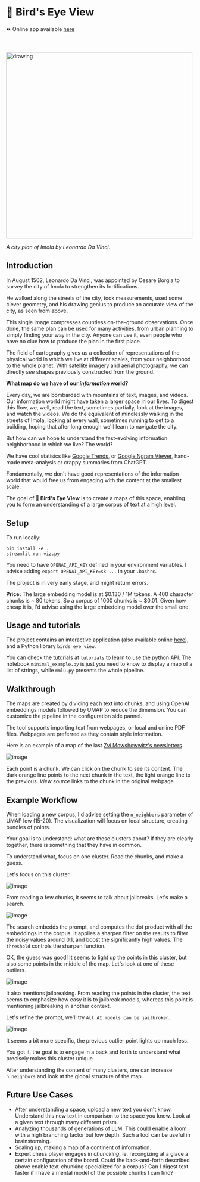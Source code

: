 # 🦉 Bird's Eye View

⏩️ Online app available [here](https://birds-eye-view.streamlit.app/)

<br>
<br>

<img src="img/plan-of-Imola.jpg" alt="drawing" width="500"/>

_A city plan of Imola by Leonardo Da Vinci_.

## Introduction

In August 1502, Leonardo Da Vinci, was appointed by Cesare Borgia to survey the city of Imola to strengthen its fortifications. 

He walked along the streets of the city, took measurements, used some clever geometry, and his drawing genius to produce an accurate view of the city, as seen from above.

This single image compresses countless on-the-ground observations. Once done, the same plan can be used for many activities, from urban planning to simply finding your way in the city. Anyone can use it, even people who have no clue how to produce the plan in the first place.

The field of cartography gives us a collection of representations of the physical world in which we live at different scales, from your neighborhood to the whole planet. With satellite imagery and aerial photography, we can directly _see_ shapes previously constructed from the ground.

**What map do we have of our _information_ world?**

Every day, we are bombarded with mountains of text, images, and videos. Our information world might have taken a larger space in our lives. To digest this flow, we, well, read the text, sometimes partially, look at the images, and watch the videos. We do the equivalent of mindlessly walking in the streets of Imola, looking at every wall, sometimes running to get to a building, hoping that after long enough we'll learn to navigate the city. 

But how can we hope to understand the fast-evolving information neighborhood in which we live? The world?

We have cool statisics like [Google Trends](https://trends.google.com/trends/), or [Google Ngram Viewer](https://books.google.com/ngrams/), hand-made meta-analysis or crappy summaries from ChatGPT.

Fondamentally, we don't have good representations of the information world that would free us from engaging with the content at the smallest scale.

The goal of **🦉 Bird's Eye View** is to create a maps of this space, enabling you to form an understanding of a large corpus of text at a high level.

## Setup

To run locally:
```
pip install -e .
streamlit run viz.py
```

You need to have `OPENAI_API_KEY` defined in your environment variables. I advise adding `export OPENAI_API_KEY=sk-...` in your `.bashrc`.

The project is in very early stage, and might return errors.

**Price:** The large embedding model is at $0.130 / 1M tokens. A 400 character chunks is ~ 80 tokens. So a corpus of 1000 chunks is ~ $0.01. Given how cheap it is, I'd advise using the large embedding model over the small one.

## Usage and tutorials

The project contains an interactive application (also available online [here](https://birds-eye-view.streamlit.app/)), and a Python library `birds_eye_view`.

You can check the tutorials at `tutorials` to learn to use the python API. The notebook `minimal_example.py` is just you need to know to display a map of a list of strings, while `mmlu.py` presents the whole pipeline.

## Walkthrough

The maps are created by dividing each text into chunks, and using OpenAI embeddings models followed by UMAP to reduce the dimension. You can customize the pipeline in the configuration side pannel.

The tool supports importing text from webpages, or local and online PDF files. Webpages are preferred as they contain style information.

Here is an example of a map of the last 
[Zvi Mowshowwitz's newsletters](https://thezvi.substack.com/).

![image](img/map-zvi.png)

Each point is a chunk. We can click on the chunk to see its content. The dark orange line points to the next chunk in the text, the light orange line to the previous. _View source_ links to the chunk in the original webpage.

## Example Workflow

When loading a new corpus, I'd advise setting the `n_neighbors` parameter of UMAP low (15-20). The visualization will focus on local structure, creating bundles of points.

Your goal is to understand: what are these clusters about? If they are clearly together, there is something that they have in common.

To understand what, focus on one cluster. Read the chunks, and make a guess. 

Let's focus on this cluster.

![image](img/focus-cluster.png)

From reading a few chunks, it seems to talk about jailbreaks. Let's make a search.

![image](img/first-search.png)

The search embedds the prompt, and computes the dot product with all the embeddings in the corpus. It applies a sharpen filter on the results to filter the noisy values around 0.1, and boost the significantly high values. The `threshold` controls the sharpen function.

OK, the guess was good! It seems to light up the points in this cluster, but also some points in the middle of the map. Let's look at one of these outliers.

![image](img/negative-point.png)

It also mentions jailbreaking. From reading the points in the cluster, the text seems to emphasize how easy it is to jailbreak models, whereas this point is mentioning jailbreaking in another context. 

Let's refine the prompt, we'll try `All AI models can be jailbroken`.

![image](img/second-search.png)

It seems a bit more specific, the previous outlier point lights up much less.

You got it, the goal is to engage in a back and forth to understand what precisely makes this cluster unique. 

After understanding the content of many clusters, one can increase `n_neighbors` and look at the global structure of the map.

## Future Use Cases

* After understanding a space, upload a new text you don't know. Understand this new text in comparison to the space you know. Look at a given text through many different prism.
* Analyzing thousands of generations of LLM. This could enable a loom with a high branching factor but low depth. Such a tool can be useful in brainstorming.
* Scaling up, making a map of a continent of information.
* Expert chess player engages in _chuncking_, ie. recongizing at a glace a certain configuration of the board. Could the back-and-forth described above enable text-chunking specialized for a corpus? Can I digest text faster if I have a mental model of the possible chunks I can find?
